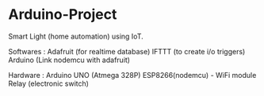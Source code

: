 # Arduino-Project
Smart Light (home automation) using IoT.

Softwares : Adafruit (for realtime database)
            IFTTT (to create i/o triggers)
            Arduino (Link nodemcu with adafruit)
            
Hardware : Arduino UNO (Atmega 328P)
           ESP8266(nodemcu) - WiFi module
           Relay (electronic switch)
